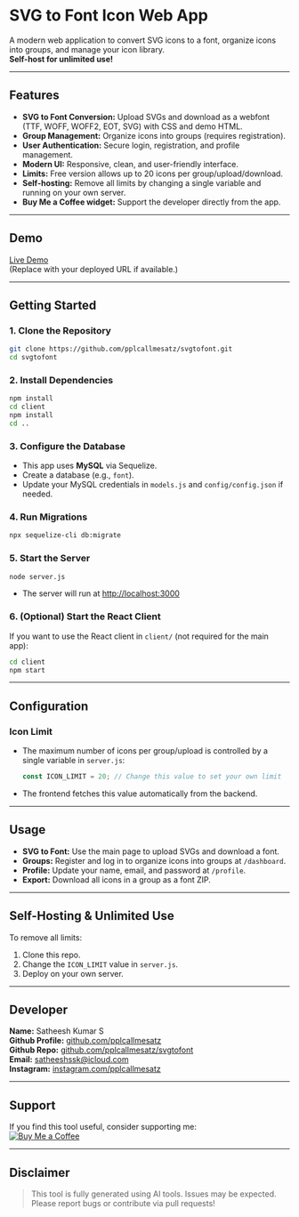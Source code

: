 # SVG to Font Icon Web App

A modern web application to convert SVG icons to a font, organize icons into groups, and manage your icon library.  
**Self-host for unlimited use!**

---

## Features

- **SVG to Font Conversion:** Upload SVGs and download as a webfont (TTF, WOFF, WOFF2, EOT, SVG) with CSS and demo HTML.
- **Group Management:** Organize icons into groups (requires registration).
- **User Authentication:** Secure login, registration, and profile management.
- **Modern UI:** Responsive, clean, and user-friendly interface.
- **Limits:** Free version allows up to 20 icons per group/upload/download.
- **Self-hosting:** Remove all limits by changing a single variable and running on your own server.
- **Buy Me a Coffee widget:** Support the developer directly from the app.

---

## Demo

[Live Demo](https://your-demo-url.com)  
(Replace with your deployed URL if available.)

---

## Getting Started

### 1. Clone the Repository

```bash
git clone https://github.com/pplcallmesatz/svgtofont.git
cd svgtofont
```

### 2. Install Dependencies

```bash
npm install
cd client
npm install
cd ..
```

### 3. Configure the Database

- This app uses **MySQL** via Sequelize.
- Create a database (e.g., `font`).
- Update your MySQL credentials in `models.js` and `config/config.json` if needed.

### 4. Run Migrations

```bash
npx sequelize-cli db:migrate
```

### 5. Start the Server

```bash
node server.js
```

- The server will run at [http://localhost:3000](http://localhost:3000)

### 6. (Optional) Start the React Client

If you want to use the React client in `client/` (not required for the main app):

```bash
cd client
npm start
```

---

## Configuration

### Icon Limit

- The maximum number of icons per group/upload is controlled by a single variable in `server.js`:
  ```js
  const ICON_LIMIT = 20; // Change this value to set your own limit
  ```
- The frontend fetches this value automatically from the backend.

---

## Usage

- **SVG to Font:** Use the main page to upload SVGs and download a font.
- **Groups:** Register and log in to organize icons into groups at `/dashboard`.
- **Profile:** Update your name, email, and password at `/profile`.
- **Export:** Download all icons in a group as a font ZIP.

---

## Self-Hosting & Unlimited Use

To remove all limits:
1. Clone this repo.
2. Change the `ICON_LIMIT` value in `server.js`.
3. Deploy on your own server.

---

## Developer

**Name:** Satheesh Kumar S  
**Github Profile:** [github.com/pplcallmesatz](https://github.com/pplcallmesatz/)  
**Github Repo:** [github.com/pplcallmesatz/svgtofont](https://github.com/pplcallmesatz/svgtofont)  
**Email:** [satheeshssk@icloud.com](mailto:satheeshssk@icloud.com)  
**Instagram:** [instagram.com/pplcallmesatz](http://instagram.com/pplcallmesatz)

---

## Support

If you find this tool useful, consider supporting me:  
[![Buy Me a Coffee](https://www.buymeacoffee.com/assets/img/custom_images/orange_img.png)](https://www.buymeacoffee.com/satheeshdesign)

---

## Disclaimer

> This tool is fully generated using AI tools. Issues may be expected.  
> Please report bugs or contribute via pull requests! 
